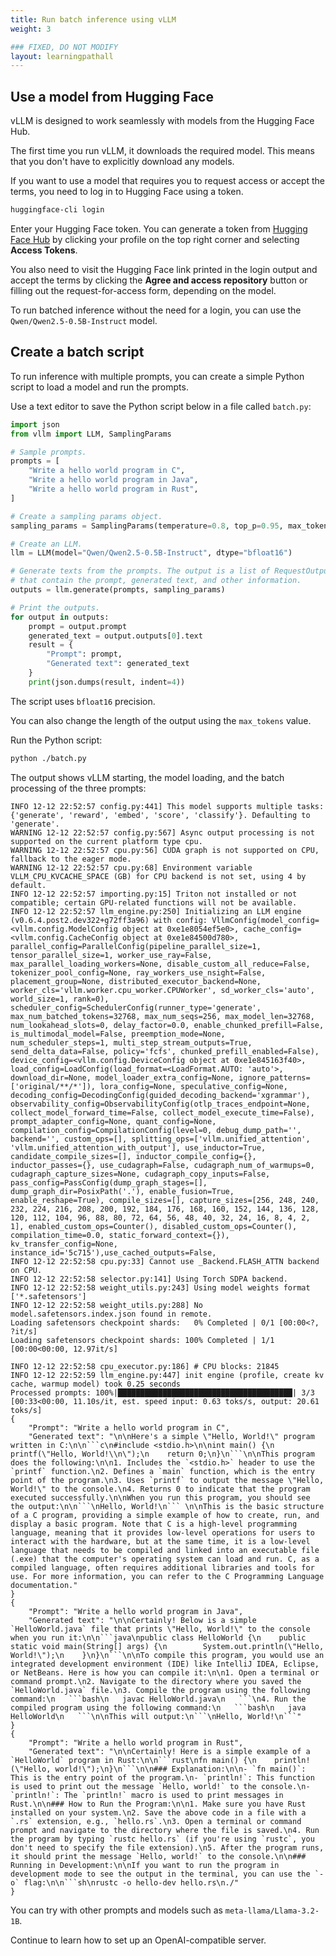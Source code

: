 ```yaml
---
title: Run batch inference using vLLM
weight: 3

### FIXED, DO NOT MODIFY
layout: learningpathall
---
```


## Use a model from Hugging Face

vLLM is designed to work seamlessly with models from the Hugging Face Hub.

The first time you run vLLM, it downloads the required model. This means that you don't have to explicitly download any models. 

If you want to use a model that requires you to request access or accept the terms, you need to log in to Hugging Face using a token.

```bash
huggingface-cli login
```

Enter your Hugging Face token. You can generate a token from [Hugging Face Hub](https://huggingface.co/) by clicking your profile on the top right corner and selecting **Access Tokens**. 

You also need to visit the Hugging Face link printed in the login output and accept the terms by clicking the **Agree and access repository** button or filling out the request-for-access form, depending on the model.

To run batched inference without the need for a login, you can use the `Qwen/Qwen2.5-0.5B-Instruct` model.

## Create a batch script

To run inference with multiple prompts, you can create a simple Python script to load a model and run the prompts. 

Use a text editor to save the Python script below in a file called `batch.py`:

```python
import json
from vllm import LLM, SamplingParams

# Sample prompts.
prompts = [
    "Write a hello world program in C",
    "Write a hello world program in Java",
    "Write a hello world program in Rust",
]

# Create a sampling params object.
sampling_params = SamplingParams(temperature=0.8, top_p=0.95, max_tokens=256)

# Create an LLM.
llm = LLM(model="Qwen/Qwen2.5-0.5B-Instruct", dtype="bfloat16")

# Generate texts from the prompts. The output is a list of RequestOutput objects
# that contain the prompt, generated text, and other information.
outputs = llm.generate(prompts, sampling_params)

# Print the outputs.
for output in outputs:
    prompt = output.prompt
    generated_text = output.outputs[0].text
    result = {
        "Prompt": prompt,
        "Generated text": generated_text
    }
    print(json.dumps(result, indent=4))
```

The script uses `bfloat16` precision. 

You can also change the length of the output using the `max_tokens` value.

Run the Python script:

```bash
python ./batch.py
```

The output shows vLLM starting, the model loading, and the batch processing of the three prompts:

```output
INFO 12-12 22:52:57 config.py:441] This model supports multiple tasks: {'generate', 'reward', 'embed', 'score', 'classify'}. Defaulting to 'generate'.
WARNING 12-12 22:52:57 config.py:567] Async output processing is not supported on the current platform type cpu.
WARNING 12-12 22:52:57 cpu.py:56] CUDA graph is not supported on CPU, fallback to the eager mode.
WARNING 12-12 22:52:57 cpu.py:68] Environment variable VLLM_CPU_KVCACHE_SPACE (GB) for CPU backend is not set, using 4 by default.
INFO 12-12 22:52:57 importing.py:15] Triton not installed or not compatible; certain GPU-related functions will not be available.
INFO 12-12 22:52:57 llm_engine.py:250] Initializing an LLM engine (v0.6.4.post2.dev322+g72ff3a96) with config: VllmConfig(model_config=<vllm.config.ModelConfig object at 0xe1e8054ef5e0>, cache_config=<vllm.config.CacheConfig object at 0xe1e84500d780>, parallel_config=ParallelConfig(pipeline_parallel_size=1, tensor_parallel_size=1, worker_use_ray=False, max_parallel_loading_workers=None, disable_custom_all_reduce=False, tokenizer_pool_config=None, ray_workers_use_nsight=False, placement_group=None, distributed_executor_backend=None, worker_cls='vllm.worker.cpu_worker.CPUWorker', sd_worker_cls='auto', world_size=1, rank=0), scheduler_config=SchedulerConfig(runner_type='generate', max_num_batched_tokens=32768, max_num_seqs=256, max_model_len=32768, num_lookahead_slots=0, delay_factor=0.0, enable_chunked_prefill=False, is_multimodal_model=False, preemption_mode=None, num_scheduler_steps=1, multi_step_stream_outputs=True, send_delta_data=False, policy='fcfs', chunked_prefill_enabled=False), device_config=<vllm.config.DeviceConfig object at 0xe1e845163f40>, load_config=LoadConfig(load_format=<LoadFormat.AUTO: 'auto'>, download_dir=None, model_loader_extra_config=None, ignore_patterns=['original/**/*']), lora_config=None, speculative_config=None, decoding_config=DecodingConfig(guided_decoding_backend='xgrammar'), observability_config=ObservabilityConfig(otlp_traces_endpoint=None, collect_model_forward_time=False, collect_model_execute_time=False), prompt_adapter_config=None, quant_config=None, compilation_config=CompilationConfig(level=0, debug_dump_path='', backend='', custom_ops=[], splitting_ops=['vllm.unified_attention', 'vllm.unified_attention_with_output'], use_inductor=True, candidate_compile_sizes=[], inductor_compile_config={}, inductor_passes={}, use_cudagraph=False, cudagraph_num_of_warmups=0, cudagraph_capture_sizes=None, cudagraph_copy_inputs=False, pass_config=PassConfig(dump_graph_stages=[], dump_graph_dir=PosixPath('.'), enable_fusion=True, enable_reshape=True), compile_sizes=[], capture_sizes=[256, 248, 240, 232, 224, 216, 208, 200, 192, 184, 176, 168, 160, 152, 144, 136, 128, 120, 112, 104, 96, 88, 80, 72, 64, 56, 48, 40, 32, 24, 16, 8, 4, 2, 1], enabled_custom_ops=Counter(), disabled_custom_ops=Counter(), compilation_time=0.0, static_forward_context={}), kv_transfer_config=None, instance_id='5c715'),use_cached_outputs=False, 
INFO 12-12 22:52:58 cpu.py:33] Cannot use _Backend.FLASH_ATTN backend on CPU.
INFO 12-12 22:52:58 selector.py:141] Using Torch SDPA backend.
INFO 12-12 22:52:58 weight_utils.py:243] Using model weights format ['*.safetensors']
INFO 12-12 22:52:58 weight_utils.py:288] No model.safetensors.index.json found in remote.
Loading safetensors checkpoint shards:   0% Completed | 0/1 [00:00<?, ?it/s]
Loading safetensors checkpoint shards: 100% Completed | 1/1 [00:00<00:00, 12.97it/s]

INFO 12-12 22:52:58 cpu_executor.py:186] # CPU blocks: 21845
INFO 12-12 22:52:59 llm_engine.py:447] init engine (profile, create kv cache, warmup model) took 0.25 seconds
Processed prompts: 100%|███████████████████████████████████████| 3/3 [00:33<00:00, 11.10s/it, est. speed input: 0.63 toks/s, output: 20.61 toks/s]
{
    "Prompt": "Write a hello world program in C",
    "Generated text": "\n\nHere's a simple \"Hello, World!\" program written in C:\n\n```c\n#include <stdio.h>\n\nint main() {\n    printf(\"Hello, World!\\n\");\n    return 0;\n}\n```\n\nThis program does the following:\n\n1. Includes the `<stdio.h>` header to use the `printf` function.\n2. Defines a `main` function, which is the entry point of the program.\n3. Uses `printf` to output the message \"Hello, World!\" to the console.\n4. Returns 0 to indicate that the program executed successfully.\n\nWhen you run this program, you should see the output:\n\n```\nHello, World!\n``` \n\nThis is the basic structure of a C program, providing a simple example of how to create, run, and display a basic program. Note that C is a high-level programming language, meaning that it provides low-level operations for users to interact with the hardware, but at the same time, it is a low-level language that needs to be compiled and linked into an executable file (.exe) that the computer's operating system can load and run. C, as a compiled language, often requires additional libraries and tools for use. For more information, you can refer to the C Programming Language documentation."
}
{
    "Prompt": "Write a hello world program in Java",
    "Generated text": "\n\nCertainly! Below is a simple `HelloWorld.java` file that prints \"Hello, World!\" to the console when you run it:\n\n```java\npublic class HelloWorld {\n    public static void main(String[] args) {\n        System.out.println(\"Hello, World!\");\n    }\n}\n```\n\nTo compile this program, you would use an integrated development environment (IDE) like IntelliJ IDEA, Eclipse, or NetBeans. Here is how you can compile it:\n\n1. Open a terminal or command prompt.\n2. Navigate to the directory where you saved the `HelloWorld.java` file.\n3. Compile the program using the following command:\n   ```bash\n   javac HelloWorld.java\n   ```\n4. Run the compiled program using the following command:\n   ```bash\n   java HelloWorld\n   ```\n\nThis will output:\n```\nHello, World!\n```"
}
{
    "Prompt": "Write a hello world program in Rust",
    "Generated text": "\n\nCertainly! Here is a simple example of a `HelloWorld` program in Rust:\n\n```rust\nfn main() {\n    println!(\"Hello, world!\");\n}\n```\n\n### Explanation:\n\n- `fn main()`: This is the entry point of the program.\n- `println!`: This function is used to print out the message `Hello, world!` to the console.\n- `println!`: The `println!` macro is used to print messages in Rust.\n\n### How to Run the Program:\n\n1. Make sure you have Rust installed on your system.\n2. Save the above code in a file with a `.rs` extension, e.g., `hello.rs`.\n3. Open a terminal or command prompt and navigate to the directory where the file is saved.\n4. Run the program by typing `rustc hello.rs` (if you're using `rustc`, you don't need to specify the file extension).\n5. After the program runs, it should print the message `Hello, world!` to the console.\n\n### Running in Development:\n\nIf you want to run the program in development mode to see the output in the terminal, you can use the `-o` flag:\n\n```sh\nrustc -o hello-dev hello.rs\n./"
}
```

You can try with other prompts and models such as `meta-llama/Llama-3.2-1B`. 

Continue to learn how to set up an OpenAI-compatible server.
